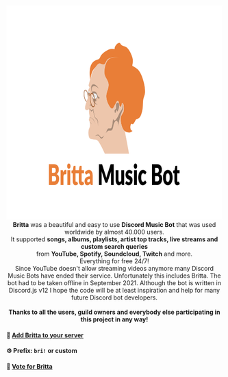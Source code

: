 <p align="center">
  <img width="760" height="500" src="https://raw.githubusercontent.com/b3h3m0th/britta_discord-music-bot/master/assets/img/brittaBanner.png"/><br/>
<b>Britta</b> was a beautiful and easy to use <b>Discord Music Bot</b> that was used worldwide by almost 40.000 users.<br/>
It supported <b>songs, albums, playlists, artist top tracks, live streams and custom search queries</b><br/>
from <b>YouTube, Spotify, Soundcloud, Twitch</b> and more.</b><br/>Everything for free 24/7!<br/>
Since YouTube doesn't allow streaming videos anymore many Discord Music Bots have ended their service. Unfortunately this includes Britta. The bot had to be taken offline in September 2021. Although the bot is written in Discord.js v12 I hope the code will be at least inspiration and help for many future Discord bot developers.<br/><br/><b>Thanks  to all the users, guild owners and everybody else participating in this project in any way!</><br/>
</p>

#### 📢 [Add Britta to your server](https://discord.com/oauth2/authorize?client_id=722497903146565722&scope=bot&permissions=2083908704)

#### ⚙️ Prefix: `bri!` or custom

#### 📑 [Vote for Britta](https://top.gg/bot/722497903146565722/vote)
